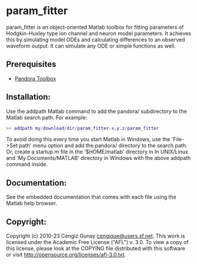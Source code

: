param_fitter
====================

param_fitter is an object-oriented Matlab toolbox for fitting
parameters of Hodgkin-Huxley type ion channel and neuron model
parameters. It achieves this by simulating model ODEs and calculating
differences to an observed waveform output. It can simulate any ODE or
simple functions as well. 

Prerequisites
--------------------

- [Pandora Toolbox](https://github.com/cengique/pandora-matlab)

Installation:
--------------------

Use the addpath Matlab command to add the pandora/ subdirectory to the
Matlab search path. For example: 

```matlab
>> addpath my/download/dir/param_fitter-x.y.z/param_fitter
```

To avoid doing this every time you start Matlab in Windows, use the
'File->Set path' menu option and add the pandora/ directory to the
search path. Or, create a startup.m file in the '$HOME/matlab'
directory in In UNIX/Linux and 'My Documents/MATLAB' directory in
Windows with the above addpath command inside.

Documentation:
--------------------

See the embedded documentation that comes with each file using the
Matlab help browser.

Copyright:
--------------------

Copyright (c) 2010-23 Cengiz Gunay <cengique@users.sf.net>.
This work is licensed under the Academic Free License ("AFL")
v. 3.0. To view a copy of this license, please look at the COPYING
file distributed with this software or visit
http://opensource.org/licenses/afl-3.0.txt.
